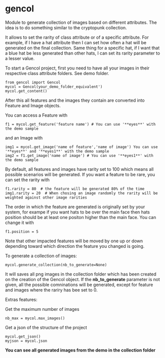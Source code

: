 # gencol

Module to generate collection of images based on different attributes. The idea is to do something similar to the cryptopunk collection.

It allows to set the rarity of class attribute or of a specific attribute.
For example, if I have a hat attribute then I can set how often a hat will be generated on the final collection.
Same thing for a specific hat, if I want that a blue hat be less generated than other hats, I can set its rarity parameter to a lesser value.

To start a Gencol project, first you need to have all your images in their respective class attribute folders. See demo folder.
```
from gencol import Gencol
mycol = Gencol(your_demo_folder_equivalent')
mycol.get_content()
```
After this all features and the images they contain are converted into Feature and Image objects.

You can access a Feature with
```
f1 = mycol.get_feature('feature name') # You can use '**eyes**' with the demo sample
```

and an Image with
```
img1 = mycol.get_image('name of feature','name of image') You can use '**eyes**' and '**eyes1**' with the demo sample
img2 = f1.get_image('name of image') # You can use '**eyes1**' with the demo sample
```

By default, all features and images have rarity set to 100 which means all possible scenarios will be generated.
If you want a feature to be rare, you can set the rarity with

```
f1.rarity = 80  # the feature will be generated 80% of the time 
img1.rarity = 20  # When chosing an image randomly the rarity will be weighted against other image rarities
```

The order in which the feature are generated is originally set by your system, for exampe if you want hats to be over the main face
then hats position should be at least one positon higher than the main face. 
You can change it with
```
f1.position = 5
```
Note that other impacted features will be moved by one up or down depending toward which direction the feature you changed is going.

To generate a collection of images:
```
mycol.generate_collection(nb_to_generate=None)
```
It will saves all png images in the collection folder which has been created on the creation of the Gencol object.
If the **nb_to_generate** parameter is not given, all the possible comninations will be generated, except for feature and images where the rariry has bee set to 0.

Extras features:

Get the maximum number of images
```
nb_max = mycol.max_images()
```

Get a json of the structure of the project
```
mycol.get_json()
myjson = mycol.json
```
**You can see all generated images from the demo in the collection folder**
